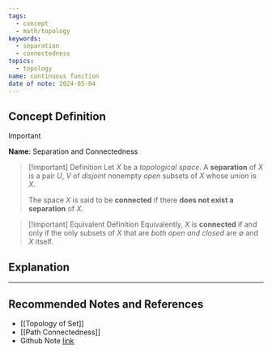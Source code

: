 ```yaml
---
tags:
  - concept
  - math/topology
keywords:
  - separation
  - connectedness
topics:
  - topology
name: continuous function
date of note: 2024-05-04
---
```


## Concept Definition

>[!important]
>**Name**:  Separation and Connectedness


>[!important] Definition
>Let $X$ be a *topological space*. A **separation** of $X$ is a pair $U$, $V$ of *disjoint* nonempty *open* subsets of $X$ whose *union* is $X$. 
>
>The space $X$ is said to be **connected** if there **does not exist a separation** of $X$.


>[!important] Equivalent Definition
>Equivalently, $X$ is **connected** if and only if the only subsets of $X$ that are *both open and closed* are $\emptyset$ and $X$ itself.



## Explanation





-----------
##  Recommended Notes and References

- [[Topology of Set]]
- [[Path Connectedness]]
- Github Note [link](https://github.com/TianpeiLuke/SelfStudyNotes/tree/master/self-study/probability_and_measure_theory)